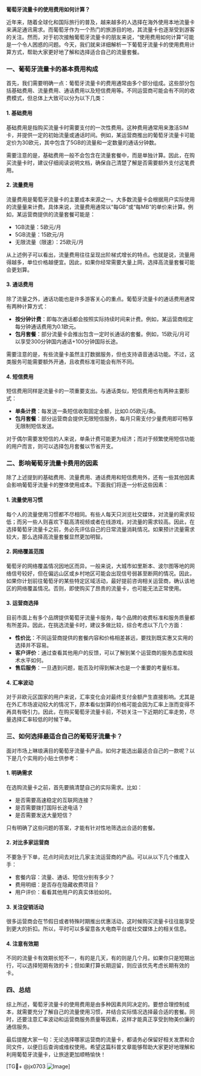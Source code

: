 **葡萄牙流量卡的使用费用如何计算？**

近年来，随着全球化和国际旅行的普及，越来越多的人选择在海外使用本地流量卡来满足通讯需求。而葡萄牙作为一个热门的旅游目的地，其流量卡也逐渐受到游客的关注。然而，对于初次接触葡萄牙流量卡的朋友来说，“使用费用如何计算”可能是一个令人困惑的问题。今天，我们就来详细解析一下葡萄牙流量卡的使用费用计算方式，帮助大家更好地了解和选择适合自己的流量套餐。

### 一、葡萄牙流量卡的基本费用构成

首先，我们需要明确一点：葡萄牙流量卡的费用通常由多个部分组成。这些部分包括基础费用、流量费用、通话费用以及短信费用等。不同运营商可能会有不同的收费模式，但总体上大致可以分为以下几类：

#### 1. **基础费用**
基础费用是指购买流量卡时需要支付的一次性费用。这种费用通常用来激活SIM卡，并提供一定的初始流量或通话时间。例如，某运营商推出的葡萄牙流量卡可能定价为30欧元，其中包含了5GB的流量和一定数量的通话分钟数。

需要注意的是，基础费用一般不会包含在流量套餐中，而是单独计算。因此，在购买流量卡时，建议仔细阅读说明文档，确保自己清楚了解是否需要额外支付这笔费用。

#### 2. **流量费用**
流量费用是葡萄牙流量卡的主要成本来源之一。大多数流量卡会根据用户实际使用的流量量来计费。具体来说，流量费用通常以“每GB”或“每MB”的单价来计算。例如，某运营商提供的流量套餐可能是：

- 1GB流量：5欧元/月
- 5GB流量：15欧元/月
- 无限流量（限速）：25欧元/月

从上述例子可以看出，流量费用往往呈现出阶梯式增长的特点。也就是说，流量用得越多，单位价格越便宜。因此，如果你经常需要大量上网，选择高流量套餐可能会更划算。

#### 3. **通话费用**
除了流量之外，通话功能也是许多游客关心的重点。葡萄牙流量卡的通话费用通常有两种计算方式：

- **按分钟计费**：即每次通话都会按照实际持续时间来计费。例如，某运营商规定每分钟通话费用为0.1欧元。
- **包月套餐**：部分流量卡会推出包含一定时长通话的套餐。例如，15欧元/月可以享受300分钟国内通话+100分钟国际长途。

需要注意的是，有些流量卡虽然主打数据服务，但也支持语音通话功能。不过，这类服务可能需要额外开通，且收费标准可能会有所不同。

#### 4. **短信费用**
短信费用同样是流量卡的一项重要支出。与通话类似，短信费用也有两种主要形式：

- **单条计费**：每发送一条短信收取固定金额，比如0.05欧元/条。
- **包月套餐**：部分运营商会提供无限短信服务，每月只需支付少量费用即可畅享无限制短信发送。

对于偶尔需要发短信的人来说，单条计费可能更为经济；而对于频繁使用短信功能的用户而言，则可以选择包月套餐以节省开支。

### 二、影响葡萄牙流量卡费用的因素

除了上述提到的基础费用、流量费用、通话费用和短信费用外，还有一些其他因素会影响葡萄牙流量卡的整体使用成本。下面我们将逐一分析这些因素：

#### 1. **流量使用习惯**
每个人的流量使用习惯都不尽相同。有些人每天只浏览社交媒体，对流量的需求较低；而另一些人则喜欢下载高清视频或者在线游戏，对流量的需求较高。因此，在选择葡萄牙流量卡之前，务必先评估自己的日常流量消耗情况。如果预计流量需求较大，那么选择高流量套餐显然更加明智。

#### 2. **网络覆盖范围**
葡萄牙的网络覆盖情况因地区而异。一般来说，大城市如里斯本、波尔图等地的网络信号较好，但在偏远山区或乡村地区可能会出现信号弱甚至断网的情况。因此，如果你计划前往葡萄牙的某些特定区域活动，最好提前咨询相关运营商，确认该地区的网络覆盖情况。否则，即使购买了昂贵的流量卡，也可能无法正常使用。

#### 3. **运营商选择**
目前市面上有多个品牌提供葡萄牙流量卡服务，每个品牌的收费标准和服务质量都有所差异。因此，在挑选流量卡时，建议多做比较，综合考虑以下几个方面：

- **性价比**：不同运营商提供的套餐内容和价格相差甚远，要找到既实惠又实用的选择并不容易。
- **客户评价**：通过查看其他用户的反馈，可以了解到某个运营商的服务态度和技术水平如何。
- **售后服务**：一旦遇到问题，能否及时得到解决也是一个重要的考量标准。

#### 4. **汇率波动**
对于非欧元区国家的用户来说，汇率变化会对最终支付金额产生直接影响。尤其是在外汇市场波动较大的情况下，原本看似划算的价格可能会因为汇率上涨而变得不再具有吸引力。因此，在购买葡萄牙流量卡前，不妨关注一下近期的汇率走势，尽量选择汇率较低的时候下单。

### 三、如何选择最适合自己的葡萄牙流量卡？

面对市场上琳琅满目的葡萄牙流量卡产品，如何才能选出最适合自己的一款呢？以下是几个实用的小贴士供参考：

#### 1. **明确需求**
在选购流量卡之前，首先要搞清楚自己的实际需求。比如：
- 是否需要高速稳定的互联网连接？
- 是否需要拨打国际长途电话？
- 是否需要发送大量短信？

只有明确了这些问题的答案，才能有针对性地筛选出合适的套餐。

#### 2. **对比多家运营商**
不要急于下单，花点时间去对比几家主流运营商的产品。可以从以下几个维度入手：
- 套餐内容：流量、通话、短信分别有多少？
- 费用明细：是否存在隐藏收费项目？
- 用户评价：看看其他用户的真实体验如何。

#### 3. **关注促销活动**
很多运营商会在节假日或者特殊时期推出优惠活动，这时候购买流量卡往往能享受到更大的折扣。所以，平时可以多留意各大电商平台或社交媒体上的相关信息。

#### 4. **注意有效期**
不同的流量卡有效期长短不一，有的是几天，有的则是几个月。如果你只是短期出行，可以选择短期有效的卡；但如果打算长期逗留，则应该优先考虑长期有效的卡。

### 四、总结

综上所述，葡萄牙流量卡的使用费用是由多种因素共同决定的。要想合理控制成本，就需要充分了解自己的流量使用习惯，并结合实际情况选择最合适的套餐。同时，还要注意汇率波动和运营商服务质量等因素，这样才能真正享受到物美价廉的通信服务。

最后提醒大家一句：无论选择哪家运营商的流量卡，都请务必保留好相关发票和合同文件，以便日后查询或维权使用。希望这篇科普文章能够帮助大家更好地理解和利用葡萄牙流量卡，让旅途更加顺畅愉快！

[TG💪+ @jx0703 ![Image](https://github.com/user-attachments/assets/dbca1d08-cadb-493c-b0ec-ad6f7a83f270)]